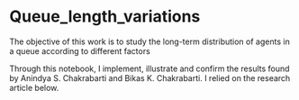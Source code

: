 # Queue_length_variations
The objective of this work is to study the long-term distribution of agents in a queue according to different factors

Through this notebook, I implement, illustrate and confirm the results found by Anindya S. Chakrabarti and Bikas K. Chakrabarti.
I relied on the research article below.

